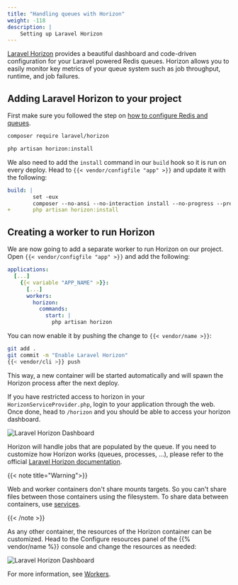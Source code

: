 ```yaml
---
title: "Handling queues with Horizon"
weight: -118
description: |
    Setting up Laravel Horizon
---
```


[Laravel Horizon](https://laravel.com/docs/master/horizon#main-content) provides a beautiful dashboard and code-driven configuration for your Laravel powered Redis queues. Horizon allows you to easily monitor key metrics of your queue system such as job throughput, runtime, and job failures.

## Adding Laravel Horizon to your project

First make sure you followed the step on [how to configure Redis and queues](./setup-redis.html#using-redis-for-laravel-queues).

```bash
composer require laravel/horizon

php artisan horizon:install
```

We also need to add the `install` command in our `build` hook so it is run on every deploy. Head to `{{< vendor/configfile "app" >}}` and update it with the following:

```yaml {configFile="app"}
build: |
        set -eux
        composer --no-ansi --no-interaction install --no-progress --prefer-dist --optimize-autoloader --no-dev
+       php artisan horizon:install
```

## Creating a worker to run Horizon

We are now going to add a separate worker to run Horizon on our project. Open `{{< vendor/configfile "app" >}}` and add the following:

```yaml {configFile="app"}
applications:
  [...]
    {{< variable "APP_NAME" >}}:
      [...]
      workers:
        horizon:
          commands:
            start: |
              php artisan horizon
```

You can now enable it by pushing the change to `{{< vendor/name >}}`:

```bash
git add .
git commit -m "Enable Laravel Horizon"
{{< vendor/cli >}} push
```

This way, a new container will be started automatically and will spawn the Horizon process after the next deploy.

If you have restricted access to horizon in your `HorizonServiceProvider.php`, login to your application through the web. Once done, head to `/horizon` and you should be able to access your horizon dashboard.

![Laravel Horizon Dashboard](/images/guides/laravel/horizon-dashboard.png "0.5")

Horizon will handle jobs that are populated by the queue. If you need to customize how Horizon works (queues, processes, …), please refer to the official [Laravel Horizon documentation](https://laravel.com/docs/master/horizon#main-content).


{{< note title="Warning">}}

Web and worker containers don't share mounts targets.
So you can't share files between those containers using the filesystem.
To share data between containers, use [services](/add-services/_index.md).

{{< /note >}}


As any other container, the resources of the Horizon container can be customized. Head to the Configure resources panel of the {{% vendor/name %}} console and change the resources as needed:

![Laravel Horizon Dashboard](/images/guides/laravel/horizon-resources.png "0.5")

For more information, see [Workers](/create-apps/app-reference#workers).
